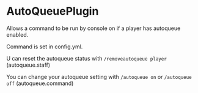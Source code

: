 # AutoQueuePlugin

Allows a command to be run by console on if a player has autoqueue enabled.

Command is set in config.yml.

U can reset the autoqueue status with `/removeautoqueue player` (autoqueue.staff)

You can change your autoqueue setting with `/autoqueue on` or `/autoqueue off` (autoqueue.command)
